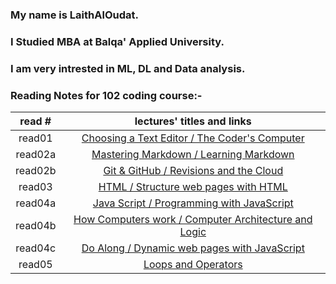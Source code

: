 

### My name is LaithAlOudat.
### I Studied MBA at Balqa' Applied University.
### I am very intrested in ML, DL and Data analysis.


### Reading Notes for 102 coding course:-

| read #      | lectures' titles and links                                               |
|:-----------:|:-----------:                                                             |
| read01      |[Choosing a Text Editor / The Coder's Computer](https://laithaloudat.github.io/Reading-Notes/read01)        |
| read02a     |[Mastering Markdown / Learning Markdown](https://laithaloudat.github.io/Reading-Notes/read02a)         |
| read02b     |[Git & GitHub / Revisions and the Cloud](https://laithaloudat.github.io/Reading-Notes/read02b)      |
| read03      |[HTML / Structure web pages with HTML](https://laithaloudat.github.io/Reading-Notes/read03)      |
| read04a     |[Java Script / Programming with JavaScript](https://laithaloudat.github.io/Reading-Notes/read04a)       |
| read04b     |[How Computers work / Computer Architecture and Logic](https://laithaloudat.github.io/Reading-Notes/read04b)   |
| read04c     |[Do Along / Dynamic web pages with JavaScript](https://laithaloudat.github.io/reading04c/)|
| read05      |[Loops and Operators]()



